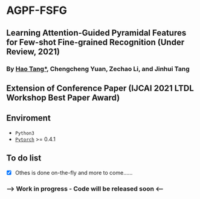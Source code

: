 # AGPF-FSFG

## Learning Attention-Guided Pyramidal Features for Few-shot Fine-grained Recognition (Under Review, 2021)
### By [Hao Tang*](https://cser-tang-hao.github.io/), Chengcheng Yuan, Zechao Li, and Jinhui Tang
## Extension of Conference Paper (IJCAI 2021 LTDL Workshop Best Paper Award)
## Enviroment
 - `Python3`
 - [`Pytorch`](http://pytorch.org/) >= 0.4.1 


## To do list
- [x] Othes is done on-the-fly and more to come......


### --> Work in progress - Code will be released soon <--
